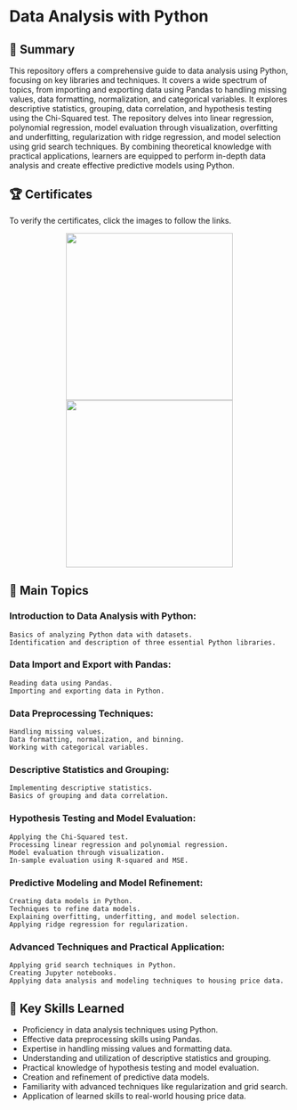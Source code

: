 # Data Analysis with Python

## 📄 Summary
This repository offers a comprehensive guide to data analysis using Python, focusing on key libraries and techniques. It covers a wide spectrum of topics, from importing and exporting data using Pandas to handling missing values, data formatting, normalization, and categorical variables. It explores descriptive statistics, grouping, data correlation, and hypothesis testing using the Chi-Squared test. The repository delves into linear regression, polynomial regression, model evaluation through visualization, overfitting and underfitting, regularization with ridge regression, and model selection using grid search techniques. By combining theoretical knowledge with practical applications, learners are equipped to perform in-depth data analysis and create effective predictive models using Python.

## 🏆 Certificates 
To verify the certificates, click the images to follow the links.

<p align="middle">
  <a href="https://www.coursera.org/account/accomplishments/verify/CDFFCXSQ7SUT"><img src="https://s3.amazonaws.com/coursera_assets/meta_images/generated/CERTIFICATE_LANDING_PAGE/CERTIFICATE_LANDING_PAGE~CDFFCXSQ7SUT/CERTIFICATE_LANDING_PAGE~CDFFCXSQ7SUT.jpeg" height="300"></a>
  <a href="https://www.credly.com/badges/2ea22b4f-f845-4e72-ae09-5c3fe17d29df/public_url"><img src="https://images.credly.com/size/680x680/images/fa39f4f0-174a-4886-b821-6a37d42b8b3a/Cognitive_Class_-_Data_Analysis_w_Python.png" height="300"></a>
</p>

## 📑 Main Topics 
  ### Introduction to Data Analysis with Python:
    Basics of analyzing Python data with datasets.
    Identification and description of three essential Python libraries.
  ### Data Import and Export with Pandas:
    Reading data using Pandas.
    Importing and exporting data in Python.
  ### Data Preprocessing Techniques:
    Handling missing values.
    Data formatting, normalization, and binning.
    Working with categorical variables.
  ### Descriptive Statistics and Grouping:
    Implementing descriptive statistics.
    Basics of grouping and data correlation.
  ### Hypothesis Testing and Model Evaluation:
    Applying the Chi-Squared test.
    Processing linear regression and polynomial regression.
    Model evaluation through visualization.
    In-sample evaluation using R-squared and MSE.
  ### Predictive Modeling and Model Refinement:
    Creating data models in Python.
    Techniques to refine data models.
    Explaining overfitting, underfitting, and model selection.
    Applying ridge regression for regularization.
  ### Advanced Techniques and Practical Application:
    Applying grid search techniques in Python.
    Creating Jupyter notebooks.
    Applying data analysis and modeling techniques to housing price data.

## 🔑 Key Skills Learned 
- Proficiency in data analysis techniques using Python.
- Effective data preprocessing skills using Pandas.
- Expertise in handling missing values and formatting data.
- Understanding and utilization of descriptive statistics and grouping.
- Practical knowledge of hypothesis testing and model evaluation.
- Creation and refinement of predictive data models.
- Familiarity with advanced techniques like regularization and grid search.
- Application of learned skills to real-world housing price data.